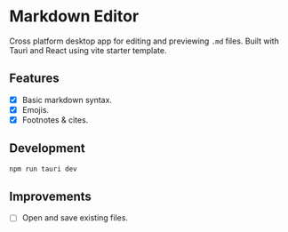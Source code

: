 # Markdown Editor

Cross platform desktop app for editing and previewing `.md` files. Built with Tauri and React using vite starter template.

## Features

- [x] Basic markdown syntax.
- [x] Emojis.
- [x] Footnotes & cites.

## Development

```bash
npm run tauri dev
```

## Improvements
- [ ] Open and save existing files.
